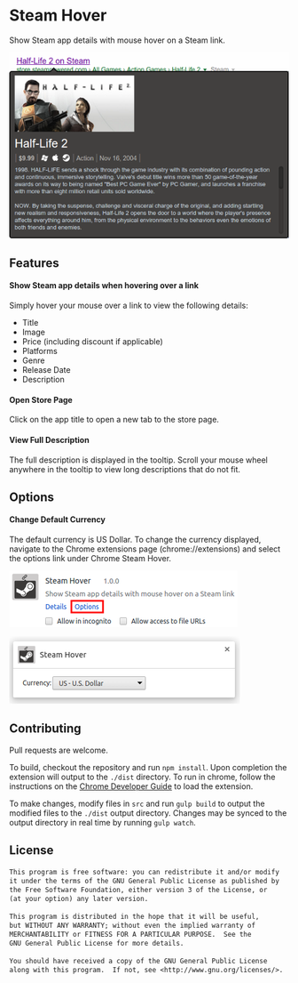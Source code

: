 # Steam Hover

Show Steam app details with mouse hover on a Steam link.

![](https://raw.githubusercontent.com/Skylark95/chrome-steam-hover/master/screenshots/readme.png)

## Features
#### Show Steam app details when hovering over a link
Simply hover your mouse over a link to view the following details:
  * Title
  * Image
  * Price (including discount if applicable)
  * Platforms
  * Genre
  * Release Date
  * Description

#### Open Store Page
Click on the app title to open a new tab to the store page.

#### View Full Description
The full description is displayed in the tooltip.  Scroll your mouse wheel anywhere in the tooltip to view long descriptions that do not fit.

## Options
#### Change Default Currency
The default currency is US Dollar. To change the currency displayed, navigate to the Chrome extensions page (chrome://extensions) and select the options link under Chrome Steam Hover.

![](https://raw.githubusercontent.com/Skylark95/chrome-steam-hover/master/screenshots/options1.png)

![](https://raw.githubusercontent.com/Skylark95/chrome-steam-hover/master/screenshots/options2.png)

## Contributing
Pull requests are welcome.

To build, checkout the repository and run ```npm install```.  Upon completion the extension will output to the ```./dist``` directory.  To run in chrome, follow the instructions on the [Chrome Developer Guide](https://developer.chrome.com/extensions/getstarted#unpacked) to load the extension.

To make changes, modify files in ```src``` and run ```gulp build``` to output the modified files to the ```./dist``` output directory.  Changes may be synced to the output directory in real time by running ```gulp watch```.


## License
```
This program is free software: you can redistribute it and/or modify
it under the terms of the GNU General Public License as published by
the Free Software Foundation, either version 3 of the License, or
(at your option) any later version.

This program is distributed in the hope that it will be useful,
but WITHOUT ANY WARRANTY; without even the implied warranty of
MERCHANTABILITY or FITNESS FOR A PARTICULAR PURPOSE.  See the
GNU General Public License for more details.

You should have received a copy of the GNU General Public License
along with this program.  If not, see <http://www.gnu.org/licenses/>.
```
